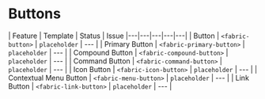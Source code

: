 # Buttons

| Feature | Template | Status | Issue
|---|---|---|---|---|
| Button | `<fabric-button>` | `placeholder` | --- |
| Primary Button | `<fabric-primary-button>` | `placeholder` | --- |
| Compound Button | `<fabric-compound-button>` | `placeholder` | --- |
| Command Button | `<fabric-command-button>` | `placeholder` | --- |
| Icon Button | `<fabric-icon-button>` | `placeholder` | --- |
| Contextual Menu Button | `<fabric-menu-button>` | `placeholder` | --- |
| Link Button | `<fabric-link-button>` | `placeholder` | --- |
